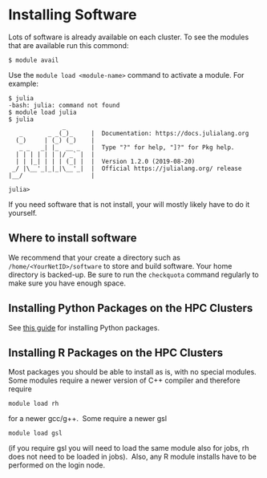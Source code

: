 # Installing Software

Lots of software is already available on each cluster. To see the modules that are available run this commond:

```
$ module avail
```

Use the `module load <module-name>` command to activate a module. For example:

```
$ julia
-bash: julia: command not found
$ module load julia
$ julia
               _
   _       _ _(_)_     |  Documentation: https://docs.julialang.org
  (_)     | (_) (_)    |
   _ _   _| |_  __ _   |  Type "?" for help, "]?" for Pkg help.
  | | | | | | |/ _` |  |
  | | |_| | | | (_| |  |  Version 1.2.0 (2019-08-20)
 _/ |\__'_|_|_|\__'_|  |  Official https://julialang.org/ release
|__/                   |

julia>
```

If you need software that is not install, your will mostly likely have to do it yourself.

## Where to install software

We recommend that your create a directory such as `/home/<YourNetID>/software` to store and build software. Your home directory is backed-up. Be sure to run the `checkquota` command regularly to make sure you have enough space.

## Installing Python Packages on the HPC Clusters

See [this guide](https://github.com/PrincetonUniversity/installing_python_packages) for installing Python packages.

## Installing R Packages on the HPC Clusters

Most packages you should be 
able to install as is, with no special modules. Some modules require a 
newer version of C++ compiler and therefore require

```
module load rh
```

for a newer gcc/g++.  Some require a newer gsl

```
module load gsl
```

(if you require gsl you will need to load the same module also for jobs, 
rh does not need to be loaded in jobs).  Also, any R module installs 
have to be performed on the login node.
